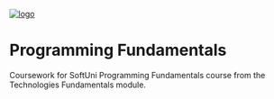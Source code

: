 [![logo](http://innovationstarterbox.bg/wp-content/uploads/2016/05/Softuni_logo_trasparent.png)](http://softuni.org)
# Programming Fundamentals
Coursework for SoftUni Programming Fundamentals course from the Technologies Fundamentals module.

